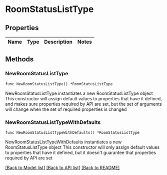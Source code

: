 # RoomStatusListType

## Properties

Name | Type | Description | Notes
------------ | ------------- | ------------- | -------------

## Methods

### NewRoomStatusListType

`func NewRoomStatusListType() *RoomStatusListType`

NewRoomStatusListType instantiates a new RoomStatusListType object
This constructor will assign default values to properties that have it defined,
and makes sure properties required by API are set, but the set of arguments
will change when the set of required properties is changed

### NewRoomStatusListTypeWithDefaults

`func NewRoomStatusListTypeWithDefaults() *RoomStatusListType`

NewRoomStatusListTypeWithDefaults instantiates a new RoomStatusListType object
This constructor will only assign default values to properties that have it defined,
but it doesn't guarantee that properties required by API are set


[[Back to Model list]](../README.md#documentation-for-models) [[Back to API list]](../README.md#documentation-for-api-endpoints) [[Back to README]](../README.md)


